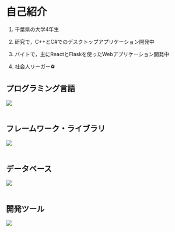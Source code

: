 # 自己紹介

1. 千葉県の大学4年生

2. 研究で，C++とC#でのデスクトップアプリケーション開発中

3. バイトで，主にReactとFlaskを使ったWebアプリケーション開発中

4. 社会人リーガー⚽

## プログラミング言語

<img src="https://skillicons.dev/icons?i=cpp,cs,python,js,typescript,dart" /> <br /><br />

## フレームワーク・ライブラリ

<img src="https://skillicons.dev/icons?i=opencv,pytorch,react,next,flask,flutter" /> <br /><br />

## データベース

<img src="https://skillicons.dev/icons?i=firebase,supabase" /> <br /><br />

## 開発ツール

<img src="https://skillicons.dev/icons?i=git,githubactions,docker,gcp,vscode,visualstudio" /> <br /><br />
